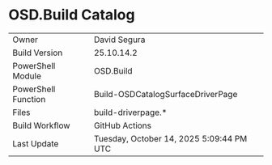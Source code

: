 ﻿# OSD.Build Catalog

| | |
|-|-|
| Owner | David Segura |
| Build Version | 25.10.14.2 |
| PowerShell Module | OSD.Build |
| PowerShell Function | Build-OSDCatalogSurfaceDriverPage |
| Files | build-driverpage.* |
| Build Workflow | GitHub Actions |
| Last Update | Tuesday, October 14, 2025 5:09:44 PM UTC |
